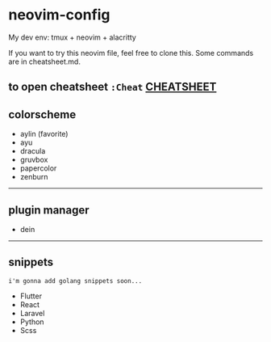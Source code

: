 # neovim-config

My dev env: tmux + neovim + alacritty

If you want to try this neovim file, feel free to clone this.
 Some commands are in cheatsheet.md.
 
to open cheatsheet `:Cheat` 
[CHEATSHEET](https://github.com/lil-shimon/neovim-config/blob/master/cheatsheet.md)
 ---

## colorscheme
- aylin (favorite)
- ayu
- dracula
- gruvbox
- papercolor
- zenburn

---

## plugin manager
- dein

---

## snippets
`i'm gonna add golang snippets soon...`
- Flutter
- React
- Laravel
- Python
- Scss

